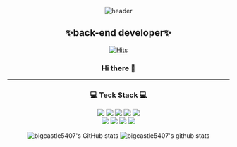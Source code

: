 <div align="center">

![header](https://capsule-render.vercel.app/api?type=Waving&color=auto&height=300&section=header&text=Bigcastle%20Yang&fontSize=90&width=1000)


## ✨back-end developer✨
[![Hits](https://hits.seeyoufarm.com/api/count/incr/badge.svg?url=https%3A%2F%2Fgithub.com%2Fbigcastle5407%2Fbigcastle5407&count_bg=%2379C83D&title_bg=%23555555&icon=&icon_color=%23E7E7E7&title=hits&edge_flat=false)](https://hits.seeyoufarm.com)
### Hi there 👋 

-----------------------------------------------
### 💻 Teck Stack 💻
<img src="https://img.shields.io/badge/spring-6DB33F?style=for-the-badge&logo=Spring&logoColor=white">
<img src="https://img.shields.io/badge/HTML5-E34F26?style=for-the-badge&logo=HTML5&logoColor=white">
<img src="https://img.shields.io/badge/CSS3-1572B6?style=for-the-badge&logo=CSS3&logoColor=white">
<img src="https://img.shields.io/badge/JavaScript-F7DF1E?style=for-the-badge&logo=JavaScript&logoColor=white">
<img src="https://img.shields.io/badge/Python-3776AB?style=for-the-badge&logo=Python&logoColor=white"><br>
<img src="https://img.shields.io/badge/Android-3DDC84?style=for-the-badge&logo=Android&logoColor=white">
<img src="https://img.shields.io/badge/Oracle-F80000?style=for-the-badge&logo=Oracle&logoColor=white">
<img src="https://img.shields.io/badge/MariaDB-003545?style=for-the-badge&logo=MariaDB&logoColor=white">
<img src="https://img.shields.io/badge/GitHub-181717?style=for-the-badge&logo=GitHub&logoColor=white">









![bigcastle5407's GitHub stats](https://github-readme-stats.vercel.app/api?username=bigcastle5407&show_icons=true&theme=radical)
![bigcastle5407's github stats](https://github-readme-stats.vercel.app/api/top-langs/?username=bigcastle5407&color=auto)

</div>
